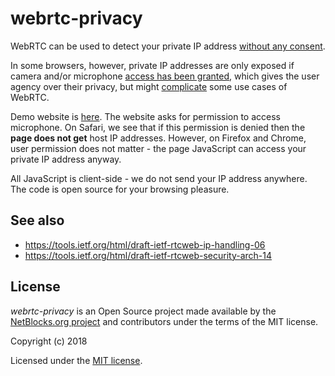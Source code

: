 # webrtc-privacy

WebRTC can be used to detect your private IP address [without any consent](https://security.stackexchange.com/questions/94783/why-is-my-internal-ip-address-private-visible-from-the-internet). 

In some browsers, however, private IP addresses are only exposed if camera and/or microphone [access has been granted](https://bugs.webkit.org/show_bug.cgi?id=176157#c5), which gives the user agency over their privacy, but might [complicate](https://bugs.webkit.org/show_bug.cgi?id=174500) some use cases of WebRTC.

Demo website is [here](https://ntblk.github.io/webrtc-privacy/). The website asks for permission to access microphone. On Safari, we see that if this permission is denied then the **page does not get** host IP addresses. However, on Firefox and Chrome, user permission does not matter - the page JavaScript can access your private IP address anyway.

All JavaScript is client-side - we do not send your IP address anywhere. The code is open source for your browsing pleasure.


## See also

 * https://tools.ietf.org/html/draft-ietf-rtcweb-ip-handling-06
 * https://tools.ietf.org/html/draft-ietf-rtcweb-security-arch-14

## License

_webrtc-privacy_ is an Open Source project made available by the [NetBlocks.org project](https://netblocks.org) and contributors under the terms of the MIT license.

Copyright (c) 2018

Licensed under the [MIT license](LICENSE).
